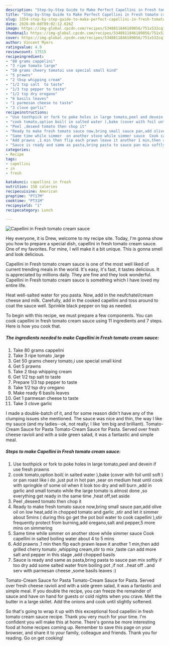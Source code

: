 ```yaml
---
description: "Step-by-Step Guide to Make Perfect Capellini in Fresh tomato cream sauce"
title: "Step-by-Step Guide to Make Perfect Capellini in Fresh tomato cream sauce"
slug: 3354-step-by-step-guide-to-make-perfect-capellini-in-fresh-tomato-cream-sauce
date: 2020-09-08T09:02:12.626Z
image: https://img-global.cpcdn.com/recipes/5348811846189056/751x532cq70/capellini-in-fresh-tomato-cream-sauce-recipe-main-photo.jpg
thumbnail: https://img-global.cpcdn.com/recipes/5348811846189056/751x532cq70/capellini-in-fresh-tomato-cream-sauce-recipe-main-photo.jpg
cover: https://img-global.cpcdn.com/recipes/5348811846189056/751x532cq70/capellini-in-fresh-tomato-cream-sauce-recipe-main-photo.jpg
author: Vincent Myers
ratingvalue: 4.9
reviewcount: 17515
recipeingredient:
- "80 grams cappelini"
- "3 ripe tomato large"
- "50 grams cheery tomatoi use special small kind"
- "5 prawns"
- "2 tbsp whipping cream"
- "1/2 tsp salt  to taste"
- "1/3 tsp pepper to taste"
- "1/2 tsp dry oregano"
- "6 basils leaves"
- "1 parmesan cheese to taste"
- "3 clove garlic"
recipeinstructions:
- "Use toothpick or fork to poke holes in large tomato,peel and devein if use  fresh prawns"
- "cook tomato,option boil( in salted water ),bake (cover with foil until soft ) or pan roast like i do ,just put in hot pan ,sear on medium heat until cook with springkle of some oil when it look too dry and will burn ,add in garlic and small tomato while the large tomato is almost done ,so everything get ready in the same time ,heat off,set aside"
- "Peel ,deseed tomato then chop it"
- "Ready to make fresh tomato sauce now,bring small sauce pan,add olive oil on low  heat,add in chopped tomato and garlic ,stir and let it simmer about 5mins ( during this go get the pot boil water to cook capellini ),stir frequently protect from burning,add oregano,salt and pepper,5 more mins on simmering"
- "Same time while simmer  on another stove while simmer sauce  Cook capellini in salted boiling water about 4 to 5 mins"
- "Add prawns ,1 min then flip each prawn leave it another 1 min,then add grilled cherry tomato ,whipping cream,stir to mix ,taste can add more salt and pepper in this stage ,add chopped basils"
- "Sauce is ready and same as pasta,bring pasta to sauce pan mix softly if too dry add some salted water from boiling pot ,if not ..heat off ..and serv with parmesan cheese ,some basils leaves :)"
categories:
- Recipe
tags:
- capellini
- in
- fresh

katakunci: capellini in fresh 
nutrition: 158 calories
recipecuisine: American
preptime: "PT17M"
cooktime: "PT31M"
recipeyield: "1"
recipecategory: Lunch

---
```



![Capellini in Fresh tomato cream sauce](https://img-global.cpcdn.com/recipes/5348811846189056/751x532cq70/capellini-in-fresh-tomato-cream-sauce-recipe-main-photo.jpg)

Hey everyone, it is Drew, welcome to my recipe site. Today, I'm gonna show you how to prepare a special dish, capellini in fresh tomato cream sauce. One of my favorites. For mine, I will make it a bit unique. This is gonna smell and look delicious.

Capellini in Fresh tomato cream sauce is one of the most well liked of current trending meals in the world. It's easy, it's fast, it tastes delicious. It is appreciated by millions daily. They are fine and they look wonderful. Capellini in Fresh tomato cream sauce is something which I have loved my entire life.

Heat well-salted water for you pasta. Now, add in the neufchatel/cream cheese and milk. Carefully, add in the cooked capellini and toss around to coat the sauce well. Sprinkle black pepper on top as needed.


To begin with this recipe, we must prepare a few components. You can cook capellini in fresh tomato cream sauce using 11 ingredients and 7 steps. Here is how you cook that.

<!--inarticleads1-->

##### The ingredients needed to make Capellini in Fresh tomato cream sauce:

1. Take 80 grams cappelini
1. Take 3 ripe tomato ,large
1. Get 50 grams cheery tomato,i use special small kind
1. Get 5 prawns
1. Take 2 tbsp whipping cream
1. Get 1/2 tsp salt  to taste
1. Prepare 1/3 tsp pepper to taste
1. Take 1/2 tsp dry oregano
1. Make ready 6 basils leaves
1. Get 1 parmesan cheese to taste
1. Take 3 clove garlic


I made a double-batch of it, and for some reason didn&#39;t have any of the clumping issues she mentioned. The sauce was nice and thin, the way I like my sauce (and my ladies--ok, not really; I like &#39;em big and brilliant). Tomato-Cream Sauce for Pasta Tomato-Cream Sauce for Pasta. Served over fresh cheese ravioli and with a side green salad, it was a fantastic and simple meal. 

<!--inarticleads2-->

##### Steps to make Capellini in Fresh tomato cream sauce:

1. Use toothpick or fork to poke holes in large tomato,peel and devein if use  fresh prawns
1. cook tomato,option boil( in salted water ),bake (cover with foil until soft ) or pan roast like i do ,just put in hot pan ,sear on medium heat until cook with springkle of some oil when it look too dry and will burn ,add in garlic and small tomato while the large tomato is almost done ,so everything get ready in the same time ,heat off,set aside
1. Peel ,deseed tomato then chop it
1. Ready to make fresh tomato sauce now,bring small sauce pan,add olive oil on low  heat,add in chopped tomato and garlic ,stir and let it simmer about 5mins ( during this go get the pot boil water to cook capellini ),stir frequently protect from burning,add oregano,salt and pepper,5 more mins on simmering
1. Same time while simmer  on another stove while simmer sauce  Cook capellini in salted boiling water about 4 to 5 mins
1. Add prawns ,1 min then flip each prawn leave it another 1 min,then add grilled cherry tomato ,whipping cream,stir to mix ,taste can add more salt and pepper in this stage ,add chopped basils
1. Sauce is ready and same as pasta,bring pasta to sauce pan mix softly if too dry add some salted water from boiling pot ,if not ..heat off ..and serv with parmesan cheese ,some basils leaves :)


Tomato-Cream Sauce for Pasta Tomato-Cream Sauce for Pasta. Served over fresh cheese ravioli and with a side green salad, it was a fantastic and simple meal. If you double the recipe, you can freeze the remainder of sauce and have on hand for guests or cold nights when you crave. Melt the butter in a large skillet. Add the onions and cook until slightly softened. 

So that's going to wrap it up with this exceptional food capellini in fresh tomato cream sauce recipe. Thank you very much for your time. I'm confident you will make this at home. There's gonna be more interesting food at home recipes coming up. Remember to save this page on your browser, and share it to your family, colleague and friends. Thank you for reading. Go on get cooking!
